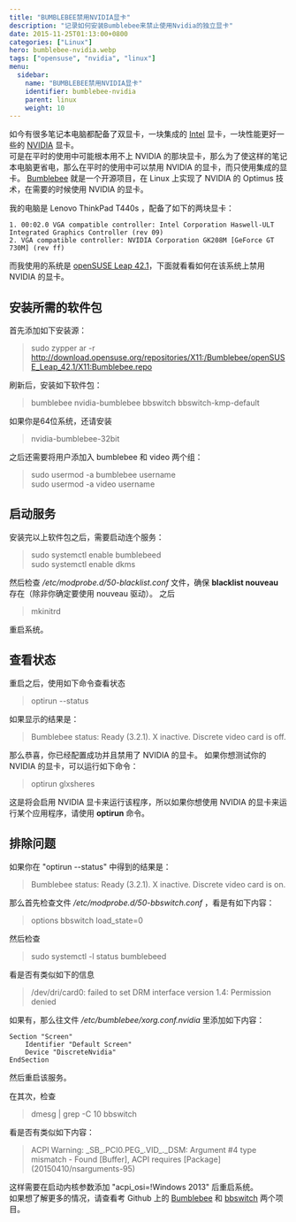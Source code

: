 ```yaml
---
title: "BUMBLEBEE禁用NVIDIA显卡"
description: "记录如何安装Bumblebee来禁止使用Nvidia的独立显卡"
date: 2015-11-25T01:13:00+0800
categories: ["Linux"]
hero: bumblebee-nvidia.webp
tags: ["opensuse", "nvidia", "linux"]
menu:
  sidebar:
    name: "BUMBLEBEE禁用NVIDIA显卡"
    identifier: bumblebee-nvidia
    parent: linux
    weight: 10
---
```


如今有很多笔记本电脑都配备了双显卡，一块集成的 [Intel][link_intel_site] 显卡，一块性能更好一些的 [NVIDIA][link_nvidia_site] 显卡。  
可是在平时的使用中可能根本用不上 NVIDIA 的那块显卡，那么为了使这样的笔记本电脑更省电，那么在平时的使用中可以禁用 NVIDIA 的显卡，而只使用集成的显卡。 [Bumblebee][link_bumblebee_site] 就是一个开源项目，在 Linux 上实现了 NVIDIA 的 Optimus 技术，在需要的时候使用 NVIDIA 的显卡。  

我的电脑是 Lenovo ThinkPad T440s ，配备了如下的两块显卡：  

```
1. 00:02.0 VGA compatible controller: Intel Corporation Haswell-ULT Integrated Graphics Controller (rev 09)  
2. VGA compatible controller: NVIDIA Corporation GK208M [GeForce GT 730M] (rev ff)  
```

而我使用的系统是 [openSUSE Leap 42.1][link_opensuse_42.1]，下面就看看如何在该系统上禁用 NVIDIA 的显卡。  

## 安装所需的软件包

首先添加如下安装源：  

> sudo zypper ar -r http://download.opensuse.org/repositories/X11:/Bumblebee/openSUSE_Leap_42.1/X11:Bumblebee.repo  

刷新后，安装如下软件包：  

> bumblebee nvidia-bumblebee bbswitch bbswitch-kmp-default  

如果你是64位系统，还请安装  

> nvidia-bumblebee-32bit  

之后还需要将用户添加入 bumblebee 和 video 两个组：  

> sudo usermod -a bumblebee username  
> sudo usermod -a video username

## 启动服务

安装完以上软件包之后，需要启动连个服务：  

> sudo systemctl enable bumblebeed  
> sudo systemctl enable dkms  

然后检查 */etc/modprobe.d/50-blacklist.conf* 文件，确保 **blacklist nouveau** 存在（除非你确定要使用 nouveau 驱动）。  之后  

> mkinitrd  

重启系统。

## 查看状态
重启之后，使用如下命令查看状态  

> optirun --status  

如果显示的结果是：  

> Bumblebee status: Ready (3.2.1). X inactive. Discrete video card is off.  

那么恭喜，你已经配置成功并且禁用了 NVIDIA 的显卡。 如果你想测试你的 NVIDIA 的显卡，可以运行如下命令：  

> optirun glxsheres  

这是将会启用 NVIDIA 显卡来运行该程序，所以如果你想使用 NVIDIA 的显卡来运行某个应用程序，请使用 **optirun** 命令。  

## 排除问题

如果你在 "optirun --status" 中得到的结果是：  

> Bumblebee status: Ready (3.2.1). X inactive. Discrete video card is on.  

那么首先检查文件 */etc/modprobe.d/50-bbswitch.conf* ，看是有如下内容：  

> options bbswitch load_state=0  

然后检查  

> sudo systemctl -l status bumblebeed  

看是否有类似如下的信息  

> /dev/dri/card0: failed to set DRM interface version 1.4: Permission denied

如果有，那么往文件 */etc/bumblebee/xorg.conf.nvidia* 里添加如下内容：  

```
Section "Screen"
    Identifier "Default Screen"
    Device "DiscreteNvidia"
EndSection
```  

然后重启该服务。  

在其次，检查  

> dmesg | grep -C 10 bbswitch  

看是否有类似如下内容：  

> ACPI Warning: \_SB_.PCI0.PEG_.VID_.\_DSM: Argument #4 type mismatch - Found [Buffer], ACPI requires [Package] (20150410/nsarguments-95)  

这样需要在启动内核参数添加  "acpi_osi=!Windows 2013" 后重启系统。  
如果想了解更多的情况，请查看考 Github 上的 [Bumblebee][link_github_bumblebee] 和 [bbswitch][link_github_bbswitch] 两个项目。  

[link_github_bbswitch]: https://github.com/Bumblebee-Project/bbswitch  
[link_github_bumblebee]: https://github.com/Bumblebee-Project/Bumblebee
[link_intel_site]: http://www.intel.cn
[link_nvidia_site]: http://www.nvidia.cn  
[link_bumblebee_site]: http://bumblebee-project.org/  
[link_opensuse_42.1]: https://www.opensuse.org/
